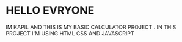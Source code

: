 # HELLO EVRYONE
IM KAPIL AND THIS IS MY BASIC CALCULATOR PROJECT . IN THIS PROJECT I'M USING HTML CSS AND JAVASCRIPT
